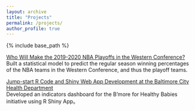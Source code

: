 ```yaml
---
layout: archive
title: "Projects"
permalink: /projects/
author_profile: true
---
```


{% include base_path %}


[Who Will Make the 2019-2020 NBA Playoffs in the Western Conference?](https://advds71x.github.io/NBAproj/)  
Built a statistical model to predict the regular season winning percentages of the NBA teams in the Western Conference, and thus the playoff teams. 

[Jump-start R Code and Shiny Web App Development at the Baltimore City Health Department](https://www.jhsph.edu/offices-and-services/practice-and-training/school-wide-opportunities/practice-for-students/phase/_documents/PHASE-Presentations/2018-2019/Presentation_Zhang.pdf)  
Developed an indicators dashboard for the B’more for Healthy Babies initiative using R Shiny App。
